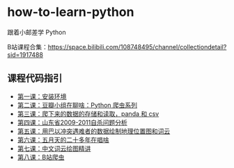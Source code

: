 # how-to-learn-python
跟着小邮差学 Python

B站课程合集：https://space.bilibili.com/108748495/channel/collectiondetail?sid=1917488

## 课程代码指引
- [第一课：安装环境](https://github.com/chengyumeng/how-to-learn-python/blob/main/Q1/q1.ipynb)
- [第二课：豆瓣小组在聊啥：Python 爬虫系列](https://github.com/chengyumeng/how-to-learn-python/blob/main/Q2/q2.ipynb)
- [第三课：爬下来的数据的存储和读取，panda 和 csv](https://github.com/chengyumeng/how-to-learn-python/blob/main/Q3/q3.ipynb)
- [第四课：山东省2009-2011自杀问题分析](https://github.com/chengyumeng/how-to-learn-python/blob/main/Q4/q4.ipynb)
- [第五课：用巴以冲突遇难者的数据绘制地理位置图和词云](https://github.com/chengyumeng/how-to-learn-python/blob/main/Q5/q5.ipynb)
- [第六课：五月天的二十多年在唱啥](https://github.com/chengyumeng/how-to-learn-python/blob/main/Q6/q6.ipynb)
- [第七课：中文词云绘图精讲](https://github.com/chengyumeng/how-to-learn-python/blob/main/Q7/q7.ipynb)
- [第八课：B站爬虫](https://github.com/chengyumeng/how-to-learn-python/blob/main/Q8/q8.ipynb)


